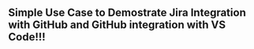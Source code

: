 ## Simple Use Case to Demostrate Jira Integration with GitHub and GitHub integration with VS Code!!!
